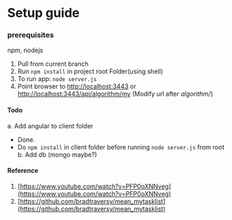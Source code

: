 
# Setup guide
### prerequisites
npm, nodejs

1. Pull from current branch
2. Run `npm install` in project root Folder(using shell)
3. To run app: `node server.js`
4. Point browser to [http://localhost:3443](http://localhost:3443) or
    [http://localhost:3443/api/algorithm/my](http://localhost:3443/api/algorithm/my)
    (Modify url after *algorithm/*)

#### Todo
a. Add angular to client folder
  - Done.
  - Do `npm install` in client folder before running `node server.js` from root
b. Add db (mongo maybe?)
#### Reference
1. [https://www.youtube.com/watch?v=PFP0oXNNveg](https://www.youtube.com/watch?v=PFP0oXNNveg)
2. [https://github.com/bradtraversy/mean_mytasklist](https://github.com/bradtraversy/mean_mytasklist)
